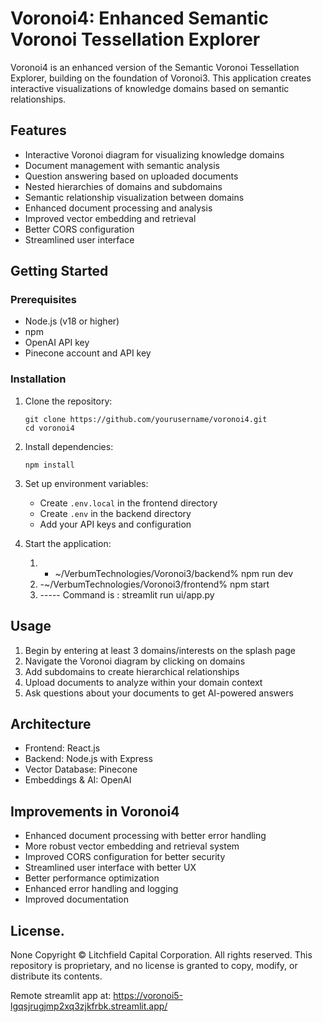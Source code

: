 # Voronoi4: Enhanced Semantic Voronoi Tessellation Explorer

Voronoi4 is an enhanced version of the Semantic Voronoi Tessellation Explorer, building on the foundation of Voronoi3. This application creates interactive visualizations of knowledge domains based on semantic relationships.

## Features

- Interactive Voronoi diagram for visualizing knowledge domains
- Document management with semantic analysis
- Question answering based on uploaded documents
- Nested hierarchies of domains and subdomains
- Semantic relationship visualization between domains
- Enhanced document processing and analysis
- Improved vector embedding and retrieval
- Better CORS configuration
- Streamlined user interface

## Getting Started

### Prerequisites
- Node.js (v18 or higher)
- npm
- OpenAI API key
- Pinecone account and API key

### Installation

1. Clone the repository:
   ```
   git clone https://github.com/yourusername/voronoi4.git
   cd voronoi4
   ```

2. Install dependencies:
   ```
   npm install
   ```

3. Set up environment variables:
   - Create `.env.local` in the frontend directory
   - Create `.env` in the backend directory
   - Add your API keys and configuration

4. Start the application:
   1. - ~/VerbumTechnologies/Voronoi3/backend% npm run dev 
   2. -~/VerbumTechnologies/Voronoi3/frontend% npm start  
   3. -----  Command is : streamlit run ui/app.py
   
## Usage

1. Begin by entering at least 3 domains/interests on the splash page
2. Navigate the Voronoi diagram by clicking on domains
3. Add subdomains to create hierarchical relationships
4. Upload documents to analyze within your domain context
5. Ask questions about your documents to get AI-powered answers

## Architecture

- Frontend: React.js
- Backend: Node.js with Express
- Vector Database: Pinecone
- Embeddings & AI: OpenAI

## Improvements in Voronoi4

- Enhanced document processing with better error handling
- More robust vector embedding and retrieval system
- Improved CORS configuration for better security
- Streamlined user interface with better UX
- Better performance optimization
- Enhanced error handling and logging
- Improved documentation

## License.
None
Copyright © Litchfield Capital Corporation. All rights reserved.
This repository is proprietary, and no license is granted to copy, modify, or distribute its contents.


Remote streamlit app at: https://voronoi5-lgqsjrugjmp2xq3zjkfrbk.streamlit.app/

